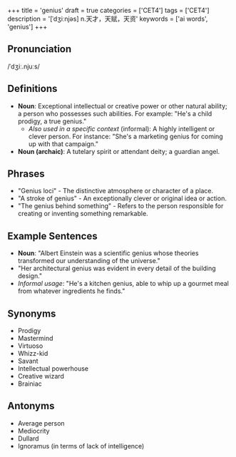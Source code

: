 +++
title = 'genius'
draft = true
categories = ['CET4']
tags = ['CET4']
description = '[ˈdʒiːnjəs] n.天才，天赋，天资'
keywords = ['ai words', 'genius']
+++

## Pronunciation
/ˈdʒiː.njuːs/

## Definitions
- **Noun**: Exceptional intellectual or creative power or other natural ability; a person who possesses such abilities. For example: "He's a child prodigy, a true genius."
  - _Also used in a specific context_ (informal): A highly intelligent or clever person. For instance: "She's a marketing genius for coming up with that campaign."
- **Noun (archaic)**: A tutelary spirit or attendant deity; a guardian angel.

## Phrases
- "Genius loci" - The distinctive atmosphere or character of a place.
- "A stroke of genius" - An exceptionally clever or original idea or action.
- "The genius behind something" - Refers to the person responsible for creating or inventing something remarkable.

## Example Sentences
- **Noun**: "Albert Einstein was a scientific genius whose theories transformed our understanding of the universe."
- "Her architectural genius was evident in every detail of the building design."
- _Informal usage_: "He's a kitchen genius, able to whip up a gourmet meal from whatever ingredients he finds."

## Synonyms
- Prodigy
- Mastermind
- Virtuoso
- Whizz-kid
- Savant
- Intellectual powerhouse
- Creative wizard
- Brainiac

## Antonyms
- Average person
- Mediocrity
- Dullard
- Ignoramus (in terms of lack of intelligence)
